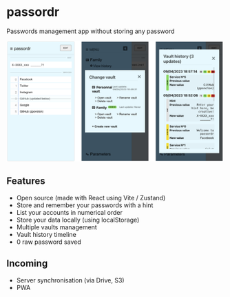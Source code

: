 # passordr

Passwords management app without storing any password

![passordr presentation](public/passordr-presentation.png "Title")

## Features

- Open source (made with React using Vite / Zustand)
- Store and remember your passwords with a hint
- List your accounts in numerical order
- Store your data locally (using localStorage)
- Multiple vaults management
- Vault history timeline
- 0 raw password saved

## Incoming

- Server synchronisation (via Drive, S3)
- PWA
